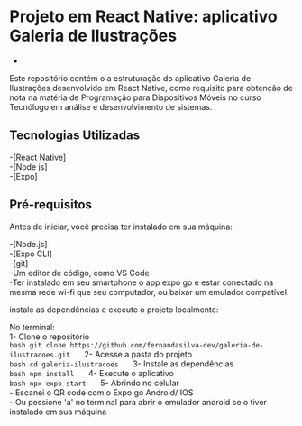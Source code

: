 # Projeto em React Native: aplicativo Galeria de Ilustrações
-

Este repositório contém o a estruturação do aplicativo Galeria de Ilustrações desenvolvido em React Native, como requisito para obtenção de nota na matéria de Programação para Dispositivos Móveis no curso Tecnólogo em análise e desenvolvimento de sistemas.

## Tecnologias Utilizadas

-[React Native]  
-[Node js]  
-[Expo]  

## Pré-requisitos

Antes de iniciar, você precisa ter instalado em sua máquina:  

-[Node.js]  
-[Expo CLI]  
-[git]  
-Um editor de código, como VS Code  
-Ter instalado em seu smartphone o app expo go e estar conectado na mesma rede wi-fi que seu computador, ou baixar um emulador compatível.  

instale as dependências e execute o projeto localmente:  

No terminal:  
    1- Clone o repositório  
        ```bash
            git clone https://github.com/fernandasilva-dev/galeria-de-ilustracoes.git  
        ```
    2- Acesse a pasta do projeto  
        ```bash
            cd galeria-ilustracoes  
        ```
    3- Instale as dependências  
        ```bash
            npm install  
        ```
    4- Execute o aplicativo  
        ```bash
            npx expo start  
        ```
    5- Abrindo no celular  
        - Escanei o QR code com o Expo go Android/ IOS  
        - Ou pessione 'a' no terminal para abrir o emulador android se o tiver instalado em sua máquina  
